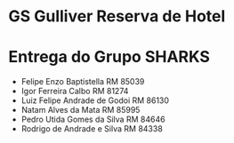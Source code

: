 # GS Gulliver Reserva de Hotel
# Entrega do Grupo SHARKS
- Felipe Enzo Baptistella RM 85039
- Igor Ferreira Calbo RM 81274
- Luiz Felipe Andrade de Godoi RM 86130
- Natam Alves da Mata RM 85995
- Pedro Utida Gomes da Silva RM 84646
- Rodrigo de Andrade e Silva RM 84338
